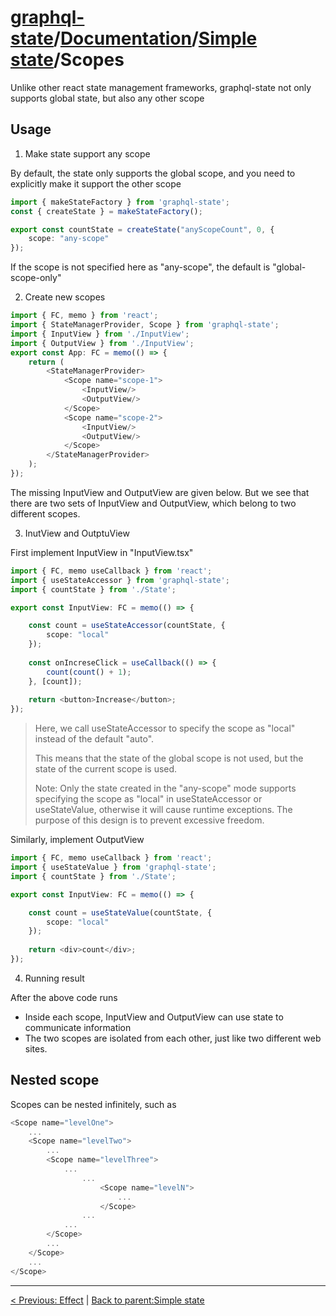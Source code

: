 # [graphql-state](https://github.com/babyfish-ct/graphql-state)/[Documentation](../README.md)/[Simple state](./README.md)/Scopes

Unlike other react state management frameworks, graphql-state not only supports global state, but also any other scope

## Usage

1. Make state support any scope

By default, the state only supports the global scope, and you need to explicitly make it support the other scope
```ts
import { makeStateFactory } from 'graphql-state';
const { createState } = makeStateFactory();

export const countState = createState("anyScopeCount", 0, {
    scope: "any-scope"
});
```

If the scope is not specified here as "any-scope", the default is "global-scope-only"

2. Create new scopes

```ts
import { FC, memo } from 'react';
import { StateManagerProvider, Scope } from 'graphql-state';
import { InputView } from './InputView';
import { OutputView } from './InputView';
export const App: FC = memo(() => {
    return (
        <StateManagerProvider>
            <Scope name="scope-1">
                <InputView/>
                <OutputView/>
            </Scope>
            <Scope name="scope-2">
                <InputView/>
                <OutputView/>
            </Scope>
        </StateManagerProvider>
    );
});
```
The missing InputView and OutputView are given below. But we see that there are two sets of InputView and OutputView, which belong to two different scopes.

3. InutView and OutptuView

First implement InputView in "InputView.tsx"
```ts
import { FC, memo useCallback } from 'react';
import { useStateAccessor } from 'graphql-state';
import { countState } from './State';

export const InputView: FC = memo(() => {

    const count = useStateAccessor(countState, {
        scope: "local"
    });
    
    const onIncreseClick = useCallback(() => {
        count(count() + 1);
    }, [count]);
    
    return <button>Increase</button>;
}); 
```
> Here, we call useStateAccessor to specify the scope as "local" instead of the default "auto".
>
> This means that the state of the global scope is not used, but the state of the current scope is used.
>
> Note: Only the state created in the "any-scope" mode supports specifying the scope as "local" in useStateAccessor or useStateValue, otherwise it will cause runtime exceptions. The purpose of this design is to prevent excessive freedom.

Similarly, implement OutputView
```ts
import { FC, memo useCallback } from 'react';
import { useStateValue } from 'graphql-state';
import { countState } from './State';

export const InputView: FC = memo(() => {

    const count = useStateValue(countState, {
        scope: "local"
    });
   
    return <div>count</div>;
}); 
```

4. Running result

After the above code runs
- Inside each scope, InputView and OutputView can use state to communicate information
- The two scopes are isolated from each other, just like two different web sites.

## Nested scope

Scopes can be nested infinitely, such as

```ts
<Scope name="levelOne">
    ...
    <Scope name="levelTwo">
        ...
        <Scope name="levelThree">
            ...
                ...
                    <Scope name="levelN">
                        ...
                    </Scope>
                ...
            ...
        </Scope>
        ...
    </Scope>
    ...
</Scope>
```

---------

[< Previous: Effect](./effect.md) | [Back to parent:Simple state](./README.md)
